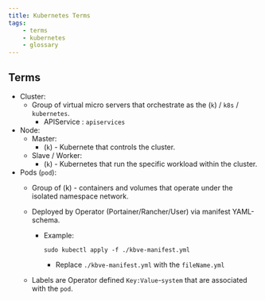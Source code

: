 ```yaml
---
title: Kubernetes Terms
tags:
	- terms
	- kubernetes
	- glossary
---
```



## Terms

- Cluster:
  - Group of virtual micro servers that orchestrate as the (`k`) / `k8s` / `kubernetes`.
    - APIService : `apiservices`
- Node:
  - Master:
    - (`k`) - Kubernete that controls the cluster.
  - Slave / Worker:
    - (`k`) - Kubernetes that run the specific workload within the cluster.
- Pods (`pod`):
  - Group of (k) - containers and volumes that operate under the isolated namespace network.
  - Deployed by Operator (Portainer/Rancher/User) via manifest YAML-schema.
    - Example:

      ```shell
      sudo kubectl apply -f ./kbve-manifest.yml
      ```

      - Replace `./kbve-manifest.yml` with the `fileName.yml`

  - Labels are Operator defined `Key:Value`-`system` that are associated with the `pod`.
